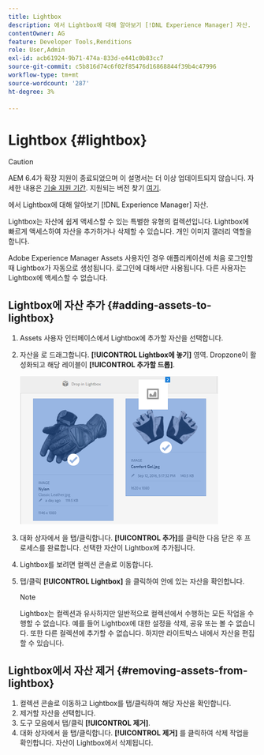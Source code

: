```yaml
---
title: Lightbox
description: 에서 Lightbox에 대해 알아보기 [!DNL Experience Manager] 자산.
contentOwner: AG
feature: Developer Tools,Renditions
role: User,Admin
exl-id: acb61924-9b71-474a-833d-e441c0b83cc7
source-git-commit: c5b816d74c6f02f85476d16868844f39b4c47996
workflow-type: tm+mt
source-wordcount: '287'
ht-degree: 3%

---
```


# Lightbox {#lightbox}

>[!CAUTION]
>
>AEM 6.4가 확장 지원이 종료되었으며 이 설명서는 더 이상 업데이트되지 않습니다. 자세한 내용은 [기술 지원 기간](https://helpx.adobe.com/kr/support/programs/eol-matrix.html). 지원되는 버전 찾기 [여기](https://experienceleague.adobe.com/docs/).

에서 Lightbox에 대해 알아보기 [!DNL Experience Manager] 자산.

Lightbox는 자산에 쉽게 액세스할 수 있는 특별한 유형의 컬렉션입니다. Lightbox에 빠르게 액세스하여 자산을 추가하거나 삭제할 수 있습니다. 개인 이미지 갤러리 역할을 합니다.

Adobe Experience Manager Assets 사용자인 경우 애플리케이션에 처음 로그인할 때 Lightbox가 자동으로 생성됩니다. 로그인에 대해서만 사용됩니다. 다른 사용자는 Lightbox에 액세스할 수 없습니다.

## Lightbox에 자산 추가 {#adding-assets-to-lightbox}

1. Assets 사용자 인터페이스에서 Lightbox에 추가할 자산을 선택합니다.
1. 자산을 로 드래그합니다. **[!UICONTROL Lightbox에 놓기]** 영역. Dropzone이 활성화되고 해당 레이블이 **[!UICONTROL 추가할 드롭]**.

   ![add_to_lightbox](assets/add_to_lightbox.png)

1. 대화 상자에서 을 탭/클릭합니다. **[!UICONTROL 추가]**&#x200B;를 클릭한 다음 닫은 후 프로세스를 완료합니다. 선택한 자산이 Lightbox에 추가됩니다.
1. Lightbox를 보려면 컬렉션 콘솔로 이동합니다.
1. 탭/클릭 **[!UICONTROL Lightbox]** 을 클릭하여 안에 있는 자산을 확인합니다.

   >[!NOTE]
   >
   >Lightbox는 컬렉션과 유사하지만 일반적으로 컬렉션에서 수행하는 모든 작업을 수행할 수 없습니다. 예를 들어 Lightbox에 대한 설정을 삭제, 공유 또는 볼 수 없습니다. 또한 다른 컬렉션에 추가할 수 없습니다. 하지만 라이트박스 내에서 자산을 편집할 수 있습니다.

## Lightbox에서 자산 제거 {#removing-assets-from-lightbox}

1. 컬렉션 콘솔로 이동하고 Lightbox를 탭/클릭하여 해당 자산을 확인합니다.
1. 제거할 자산을 선택합니다.
1. 도구 모음에서 탭/클릭 **[!UICONTROL 제거]**.
1. 대화 상자에서 을 탭/클릭합니다. **[!UICONTROL 제거]** 를 클릭하여 삭제 작업을 확인합니다. 자산이 Lightbox에서 삭제됩니다.
